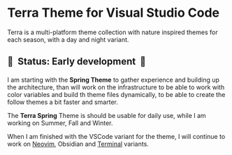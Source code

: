 # Terra Theme for Visual Studio Code

Terra is a multi-platform theme collection with nature inspired themes for each season, with a day and night variant.

## 🚧 &nbsp;Status: Early development &nbsp;🚧</p>

I am starting with the **Spring Theme** to gather experience and building up the architecture, than will work on the infrastructure to be able to work with color variables and build th theme files dynamically, to be able to create the follow themes a bit faster and smarter.

The **Terra Spring** Theme is should be usable for daily use, while I am working on Summer, Fall and Winter.

When I am finished with the VSCode variant for the theme, I will continue to work on [Neovim](https://github.com/terra-theme/nvim), Obsidian and [Terminal](https://github.com/terra-theme/terminal) variants.
